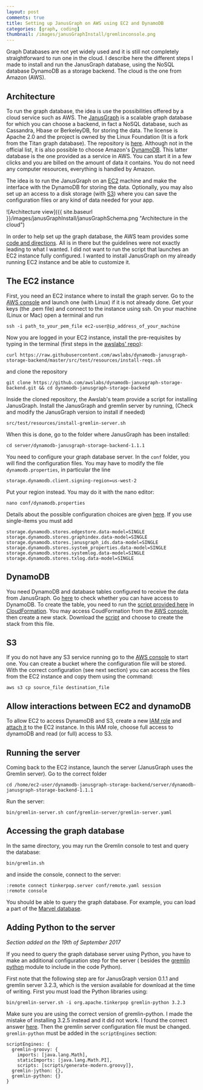 ```yaml
---
layout: post
comments: true
title: Setting up JanusGraph on AWS using EC2 and DynamoDB
categories: [graph, coding]
thumbnail: /images/janusGraphInstall/gremlinconsole.png
---
```


Graph Databases are not yet widely used and it is still not completely straightforward to run one in the cloud. I describe here the different steps I made to install and run the JanusGraph database, using the NoSQL database DynamoDB as a storage backend. The cloud is the one from Amazon (AWS).

## Architecture

To run the graph database, the idea is use the possibilities offered by a cloud service such as AWS. The [JanusGraph](http://janusgraph.org/) is a scalable graph database for which you can choose a backend, in fact a NoSQL database, such as Cassandra, Hbase or BerkeleyDB, for storing the data. The license is Apache 2.0 and the project is owned by the Linux Foundation (It is a fork from the Titan graph database). The repository is [here](https://github.com/JanusGraph/janusgraph). Although not in the official list, it is also possible to choose Amazon's [DynamoDB](https://en.wikipedia.org/wiki/Amazon_DynamoDB). This latter database is the one provided as a service in AWS. You can start it in a few clicks and you are billed on the amount of data it contains. You do not need any computer resources, everything is handled by Amazon.

The idea is to run the JanusGraph on an [EC2](https://en.wikipedia.org/wiki/Amazon_Elastic_Compute_Cloud) machine and make the interface with the DynamoDB for storing the data. Optionally, you may also set up an access to a disk storage (with [S3](https://en.wikipedia.org/wiki/Amazon_S3)) where you can save the configuration files or any kind of data needed for your app.

![Architecture view]({{ site.baseurl }}/images/janusGraphInstall/janusGraphSchema.png "Architecture in the cloud")

In order to help set up the graph database, the AWS team provides some [code and directions](https://github.com/awslabs/dynamodb-janusgraph-storage-backend). All is in there but the guidelines were not exactly leading to what I wanted. I did not want to run the script that launches an EC2 instance fully configured. I wanted to install JanusGraph on my already running EC2 instance and be able to customize it.

## The EC2 instance

First, you need an EC2 instance where to install the graph server. Go to the [AWS console](http://console.aws.amazon.com/) and launch one (with Linux) if it is not already done. Get your keys (the .pem file) and connect to the instance using ssh. On your machine (Linux or Mac) open a terminal and run
```
ssh -i path_to_your_pem_file ec2-user@ip_address_of_your_machine
```

Now you are logged in your EC2 instance, install the pre-requisites by typing in the terminal (first steps in the [awslabs' repo](https://github.com/awslabs/dynamodb-janusgraph-storage-backend)):

```
curl https://raw.githubusercontent.com/awslabs/dynamodb-janusgraph-storage-backend/master/src/test/resources/install-reqs.sh
```

and clone the repository

```
git clone https://github.com/awslabs/dynamodb-janusgraph-storage-backend.git && cd dynamodb-janusgraph-storage-backend
```

Inside the cloned repository, the Awslab's team provide a script for installing JanusGraph. Install the JanusGraph and gremlin server by running, (Check and modify the JanusGraph version to install if needed)

```
src/test/resources/install-gremlin-server.sh
```

When this is done, go to the folder where JanusGraph has been installed:

```
cd server/dynamodb-janusgraph-storage-backend-1.1.1
```

You need to configure your graph database server.
In the `conf` folder, you will find the configuration files. You may have to modify the file `dynamodb.properties`, in particular the line

```
storage.dynamodb.client.signing-region=us-west-2
```

Put your region instead. You may do it with the nano editor:

```
nano conf/dynamodb.properties
```
Details about the possible configuration choices are given [here](https://github.com/awslabs/dynamodb-janusgraph-storage-backend#dynamodb-keycolumnvalue-store-configuration-parameters). If you use single-items you must add

```
storage.dynamodb.stores.edgestore.data-model=SINGLE
storage.dynamodb.stores.graphindex.data-model=SINGLE
storage.dynamodb.stores.janusgraph_ids.data-model=SINGLE
storage.dynamodb.stores.system_properties.data-model=SINGLE
storage.dynamodb.stores.systemlog.data-model=SINGLE
storage.dynamodb.stores.txlog.data-model=SINGLE
```


## DynamoDB
You need DynamoDB and database tables configured to receive the data from JanusGraph. Go [here](https://console.aws.amazon.com/dynamodb/home) to check whether you can have access to DynamoDB.
To create the table, you need to run the [script provided here](https://github.com/awslabs/dynamodb-janusgraph-storage-backend#cloudformation-template-table) in [CloudFormation](https://aws.amazon.com/cloudformation). You may access CoudFormation from the [AWS console](http://console.aws.amazon.com/), then create a new stack. Download the [script](https://github.com/awslabs/dynamodb-janusgraph-storage-backend#cloudformation-template-table) and choose to create the stack from this file.

## S3
If you do not have any S3 service running go to the [AWS console](http://console.aws.amazon.com/) to start one. You can create a bucket where the configuration file will be stored. With the correct configuration (see next section) you can access the files from the EC2 instance and copy them using the command:

```
aws s3 cp source_file destination_file
```

## Allow interactions between EC2 and dynamoDB
To allow EC2 to access DynamoDB and S3, create a new [IAM role](https://console.aws.amazon.com/iam/) and [attach it](http://docs.aws.amazon.com/AWSEC2/latest/UserGuide/iam-roles-for-amazon-ec2.html#attach-iam-role) to the EC2 instance. In this IAM role, choose full access to dynamoDB and read (or full) access to S3.

## Running the server
Coming back to the EC2 instance, launch the server (JanusGraph uses the Gremlin server). Go to the correct folder

```
cd /home/ec2-user/dynamodb-janusgraph-storage-backend/server/dynamodb-janusgraph-storage-backend-1.1.1
```
Run the server:
```
bin/gremlin-server.sh conf/gremlin-server/gremlin-server.yaml
```

## Accessing the graph database
In the same directory, you may run the Gremlin console to test and query the database:

```
bin/gremlin.sh
```

and inside the console, connect to the server:

```
:remote connect tinkerpop.server conf/remote.yaml session
:remote console
```

You should be able to query the graph database. For example, you can load a part of the [Marvel database](https://github.com/awslabs/dynamodb-janusgraph-storage-backend#load-a-subset-of-the-marvel-universe-social-graph).

## Adding Python to the server
*Section added on the 19th of September 2017*

If you need to query the graph database server using Python, you have to make an additional configuration step for the server ( besides the [gremlin python](https://pypi.python.org/pypi/gremlinpython) module to include in the code Python).

First note that the following step are for JanusGraph version 0.1.1 and gremlin server 3.2.3, which is the version available for download at the time of writing.
First you must load the Python libraries using:
```
bin/gremlin-server.sh -i org.apache.tinkerpop gremlin-python 3.2.3
```
Make sure you are using the correct version of gremlin-python. I made the mistake of installing 3.2.5 instead and it did not work. I found the correct answer [here](https://groups.google.com/forum/#!topic/janusgraph-dev/_EbTdatQ39k).
Then the gremlin server configuration file must be changed. `gremlin-python` must be added in the `scriptEngines` section:
```
scriptEngines: {
  gremlin-groovy: {
    imports: [java.lang.Math],
    staticImports: [java.lang.Math.PI],
    scripts: [scripts/generate-modern.groovy]},
  gremlin-jython: {},
  gremlin-python: {}
}
```